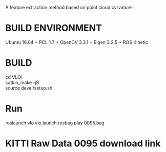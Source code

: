A feature extraction method based on point cloud cvrvature
# BUILD ENVIRONMENT
Ubuntu 16.04 + PCL 1.7 + OpenCV 3.3.1 + Eigen 3.2.5 + ROS Kinetic
# BUILD
cd VLO/  
catkin_make -j8  
source devel/setup.sh  
# Run
roslaunch vlo vlo.launch
rosbag play 0095.bag  

# KITTI Raw Data 0095 download link

